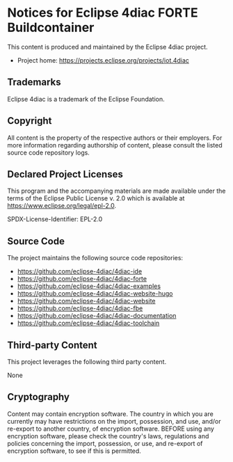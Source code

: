 # Notices for Eclipse 4diac FORTE Buildcontainer

This content is produced and maintained by the Eclipse 4diac project.

* Project home: https://projects.eclipse.org/projects/iot.4diac

## Trademarks

 Eclipse 4diac is a trademark of the Eclipse Foundation.

## Copyright

All content is the property of the respective authors or their employers. For
more information regarding authorship of content, please consult the listed
source code repository logs.

## Declared Project Licenses

This program and the accompanying materials are made available under the terms
of the Eclipse Public License v. 2.0 which is available at
https://www.eclipse.org/legal/epl-2.0.

SPDX-License-Identifier: EPL-2.0

## Source Code

The project maintains the following source code repositories:

* https://github.com/eclipse-4diac/4diac-ide
* https://github.com/eclipse-4diac/4diac-forte
* https://github.com/eclipse-4diac/4diac-examples
* https://github.com/eclipse-4diac/4diac-website-hugo
* https://github.com/eclipse-4diac/4diac-website
* https://github.com/eclipse-4diac/4diac-fbe
* https://github.com/eclipse-4diac/4diac-documentation
* https://github.com/eclipse-4diac/4diac-toolchain


## Third-party Content

This project leverages the following third party content.

None

## Cryptography

Content may contain encryption software. The country in which you are currently
may have restrictions on the import, possession, and use, and/or re-export to
another country, of encryption software. BEFORE using any encryption software,
please check the country's laws, regulations and policies concerning the import,
possession, or use, and re-export of encryption software, to see if this is
permitted.
